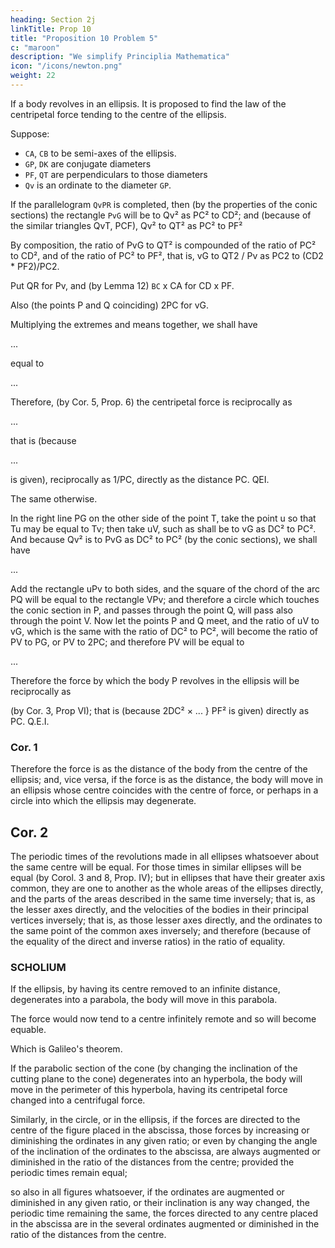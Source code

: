 ```yaml
---
heading: Section 2j
linkTitle: Prop 10
title: "Proposition 10 Problem 5"
c: "maroon"
description: "We simplify Principlia Mathematica"
icon: "/icons/newton.png"
weight: 22
---
```




If a body revolves in an ellipsis. It is proposed to find the law of the centripetal force tending to the centre of the ellipsis.

Suppose:
- `CA`, `CB` to be semi-axes of the ellipsis. 
- `GP`, `DK` are conjugate diameters
- `PF`, `QT` are perpendiculars to those diameters
- `Qv` is an ordinate to the diameter `GP`.

If the parallelogram `QvPR` is completed, then (by the properties of the conic sections) the rectangle `PvG` will be to Qv² as PC² to CD²; and (because of the similar triangles QvT, PCF), Qv² to QT² as PC² to PF²

By composition, the ratio of PvG to QT² is compounded of the ratio of PC² to CD², and of the ratio of PC² to PF², that is, vG to QT2 / Pv as PC2 to (CD2 * PF2)/PC2.

Put QR for Pv, and (by Lemma 12) `BC` x CA for CD x PF.

Also (the points P and Q coinciding) 2PC for vG.

Multiplying the extremes and means together, we shall have 

...

equal to 

...


Therefore, (by Cor. 5, Prop. 6) the centripetal force is reciprocally as 

...


 that is (because 

...

is given), reciprocally as 1/PC, directly as the distance PC.   QEI.


The same otherwise. 


In the right line PG on the other side of the point T, take the point u so that Tu may be equal to Tv; then take uV, such as shall be to vG as DC² to PC². And because Qv² is to PvG as DC² to PC² (by the conic sections), we shall have 

...



Add the rectangle uPv to both sides, and the square of the chord of the arc PQ will be equal to the rectangle VPv; and therefore a circle which touches the conic section in P, and passes through the point Q, will pass also through the point V. Now let the points P and Q meet, and the ratio of uV to vG, which is the same with the ratio of DC² to PC², will become the ratio of PV to PG, or PV to 2PC; and therefore PV will be equal to 

...

Therefore the force by which the body P revolves in the ellipsis will be reciprocally as  

(by Cor. 3, Prop VI); that is (because 2DC² × ... } PF² is given) directly as PC.   Q.E.I.


### Cor. 1

Therefore the force is as the distance of the body from the centre of the ellipsis; and, vice versa, if the force is as the distance, the body will move in an ellipsis whose centre coincides with the centre of force, or perhaps in a circle into which the ellipsis may degenerate.


## Cor. 2

The periodic times of the revolutions made in all ellipses whatsoever about the same centre will be equal. For those times in similar ellipses will be equal (by Corol. 3 and 8, Prop. IV); but in ellipses that have their greater axis common, they are one to another as the whole areas of the ellipses directly, and the parts of the areas described in the same time inversely; that is, as the lesser axes directly, and the velocities of the bodies in their principal vertices inversely; that is, as those lesser axes directly, and the ordinates to the same point of the common axes inversely; and therefore (because of the equality of the direct and inverse ratios) in the ratio of equality.



### SCHOLIUM

If the ellipsis, by having its centre removed to an infinite distance, degenerates into a parabola, the body will move in this parabola.

The force would now tend to a centre infinitely remote and so will become equable.

Which is Galileo's theorem. 

If the parabolic section of the cone (by changing the inclination of the cutting plane to the cone) degenerates into an hyperbola, the body will move in the perimeter of this hyperbola, having its centripetal force changed into a centrifugal force. 

Similarly, in the circle, or in the ellipsis, if the forces are directed to the centre of the figure placed in the abscissa, those forces by increasing or diminishing the ordinates in any given ratio; or even by changing the angle of the inclination of the ordinates to the abscissa, are always augmented or diminished in the ratio of the distances from the centre; provided the periodic times remain equal; 

so also in all figures whatsoever, if the ordinates are augmented or diminished in any given ratio, or their inclination is any way changed, the periodic time remaining the same, the forces directed to any centre placed in the abscissa are in the several ordinates augmented or diminished in the ratio of the distances from the centre.